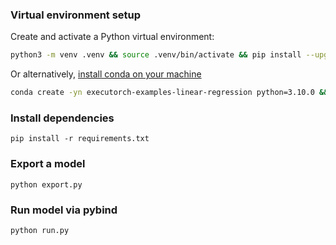 ### Virtual environment setup
Create and activate a Python virtual environment:
```bash
python3 -m venv .venv && source .venv/bin/activate && pip install --upgrade pip
```
Or alternatively, [install conda on your machine](https://conda.io/projects/conda/en/latest/user-guide/install/index.html)
```bash
conda create -yn executorch-examples-linear-regression python=3.10.0 && conda activate executorch-examples-linear-regression
```

### Install dependencies
```
pip install -r requirements.txt
```

### Export a model
```
python export.py
```

### Run model via pybind
```
python run.py
```